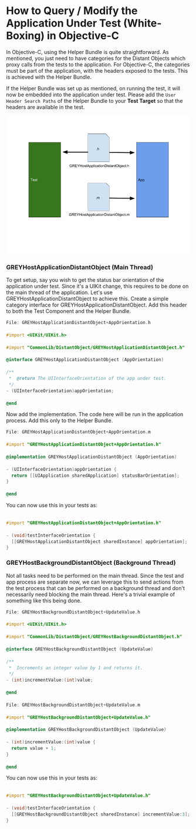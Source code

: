 # How to Query / Modify the Application Under Test (White-Boxing) in Objective-C

In Objective-C, using the Helper Bundle is quite straightforward. As mentioned,
you just need to have categories for the Distant Objects which proxy calls from
the tests to the application. For Objective-C, the categories must be part of
the application, with the headers exposed to the tests. This is achieved with
the Helper Bundle.

If the Helper Bundle was set up as mentioned, on running the test, it will now
be embedded into the application under test. Please add the `User Header Search
Paths` of the Helper Bundle to your **Test Target** so that the headers are
available in the test.

<img src="images/distantObjectStructuring.png">

### GREYHostApplicationDistantObject (Main Thread)

To get setup, say you wish to get the status bar orientation of the application
under test. Since it's a UIKit change, this requires to be done on the main
thread of the application. Let's use GREYHostApplicationDistantObject to achieve
this. Create a simple category interface for GREYHostApplicationDistantObject.
Add this header to both the Test Component and the Helper Bundle.

```objectivec
File: GREYHostApplicationDistantObject+AppOrientation.h

#import <UIKit/UIKit.h>

#import "CommonLib/DistantObject/GREYHostApplicationDistantObject.h"

@interface GREYHostApplicationDistantObject (AppOrientation)

/**
 *  @return The UIInterfaceOrientation of the app under test.
 */
- (UIInterfaceOrientation)appOrientation;

@end
```

Now add the implementation. The code here will be run in the application
process. Add this only to the Helper Bundle.

```objectivec
File: GREYHostApplicationDistantObject+AppOrientation.m

#import "GREYHostApplicationDistantObject+AppOrientation.h"

@implementation GREYHostApplicationDistantObject (AppOrientation)

- (UIInterfaceOrientation)appOrientation {
  return [[UIApplication sharedApplication] statusBarOrientation];
}

@end
```

You can now use this in your tests as:

```objectivec

#import "GREYHostApplicationDistantObject+AppOrientation.h"

- (void)testInterfaceOrientation {
  [[GREYHostApplicationDistantObject sharedInstance] appOrientation];
}

```

### GREYHostBackgroundDistantObject (Background Thread)

Not all tasks need to be performed on the main thread. Since the test and app
process are separate now, we can leverage this to send actions from the test
process that can be performed on a background thread and don't necessarily need
blocking the main thread. Here's a trivial example of something like this being
done.

```objectivec
File: GREYHostBackgroundDistantObject+UpdateValue.h

#import <UIKit/UIKit.h>

#import "CommonLib/DistantObject/GREYHostBackgroundDistantObject.h"

@interface GREYHostBackgroundDistantObject (UpdateValue)

/**
 *  Increments an integer value by 1 and returns it.
 */
- (int)incrementValue:(int)value;

@end

File: GREYHostBackgroundDistantObject+UpdateValue.m

#import "GREYHostBackgroundDistantObject+UpdateValue.h"

@implementation GREYHostBackgroundDistantObject (UpdateValue)

- (int)incrementValue:(int)value {
  return value + 1;
}

@end
```

You can now use this in your tests as:

```objectivec

#import "GREYHostBackgroundDistantObject+UpdateValue.h"

- (void)testInterfaceOrientation {
  [[GREYHostBackgroundDistantObject sharedInstance] incrementValue:3];
}

```
